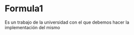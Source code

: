 Formula1
========

Es un trabajo de la universidad con el que debemos hacer la implementación del mismo
